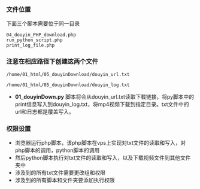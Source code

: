 ### 文件位置
下面三个脚本需要位于同一目录
```
04_douyin_PHP_download.php
run_python_script.php
print_log_file.php
```


### 注意在相应路径下创建这两个文件

```
/home/01_html/05_douyinDownload/douyin_url.txt

/home/01_html/05_douyinDownload/douyin_log.txt
```

- **01_douyinDown.py** 脚本将会从douyin_url.txt读取下载链接，将py脚本中的print信息写入到douyin_log.txt，将mp4视频下载到指定目录。txt文件中的url和日志都是覆盖写入。



### 权限设置

- 浏览器运行php脚本，该php脚本在vps上实现对txt文件的读取和写入，对php脚本的调用，python脚本的调用  
- 然后python脚本执行对txt文件的读取和写入，以及下载视频文件到其他文件夹中  
- 涉及到的所有txt文件需要更改组和权限
- 涉及到的所有脚本和文件夹要添加执行权限

